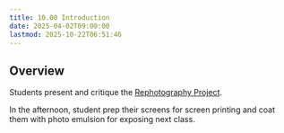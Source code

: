 ```yaml
---
title: 10.00 Introduction
date: 2025-04-02T09:00:00
lastmod: 2025-10-22T06:51:46
---
```


## Overview

Students present and critique the [Rephotography Project](../08-printing-press/08-04-rephotography-laser-etched-relief-printing-assignment.md).

In the afternoon, student prep their screens for screen printing and coat them with photo emulsion for exposing next class.
